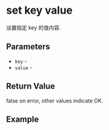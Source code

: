 # set key value

设置指定 key 的值内容.

## Parameters

* `key` - 
* `value` - 

## Return Value

false on error, other values indicate OK.

## Example

